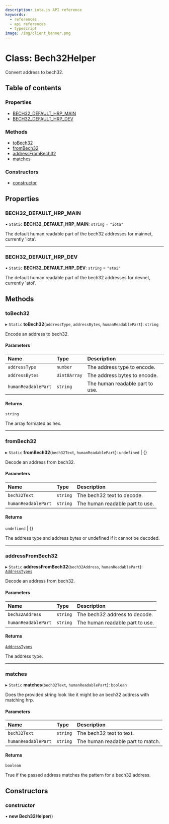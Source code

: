 ```yaml
---
description: iota.js API reference
keywords:
  - references
  - api references
  - typescript
image: /img/client_banner.png
---
```


# Class: Bech32Helper

Convert address to bech32.

## Table of contents

### Properties

- [BECH32_DEFAULT_HRP_MAIN](Bech32Helper.md#bech32_default_hrp_main)
- [BECH32_DEFAULT_HRP_DEV](Bech32Helper.md#bech32_default_hrp_dev)

### Methods

- [toBech32](Bech32Helper.md#tobech32)
- [fromBech32](Bech32Helper.md#frombech32)
- [addressFromBech32](Bech32Helper.md#addressfrombech32)
- [matches](Bech32Helper.md#matches)

### Constructors

- [constructor](Bech32Helper.md#constructor)

## Properties

### BECH32_DEFAULT_HRP_MAIN

▪ `Static` **BECH32_DEFAULT_HRP_MAIN**: `string` = `"iota"`

The default human readable part of the bech32 addresses for mainnet, currently 'iota'.

---

### BECH32_DEFAULT_HRP_DEV

▪ `Static` **BECH32_DEFAULT_HRP_DEV**: `string` = `"atoi"`

The default human readable part of the bech32 addresses for devnet, currently 'atoi'.

## Methods

### toBech32

▸ `Static` **toBech32**(`addressType`, `addressBytes`, `humanReadablePart`): `string`

Encode an address to bech32.

#### Parameters

| Name                | Type         | Description                     |
| :------------------ | :----------- | :------------------------------ |
| `addressType`       | `number`     | The address type to encode.     |
| `addressBytes`      | `Uint8Array` | The address bytes to encode.    |
| `humanReadablePart` | `string`     | The human readable part to use. |

#### Returns

`string`

The array formated as hex.

---

### fromBech32

▸ `Static` **fromBech32**(`bech32Text`, `humanReadablePart`): `undefined` \| {}

Decode an address from bech32.

#### Parameters

| Name                | Type     | Description                     |
| :------------------ | :------- | :------------------------------ |
| `bech32Text`        | `string` | The bech32 text to decode.      |
| `humanReadablePart` | `string` | The human readable part to use. |

#### Returns

`undefined` \| {}

The address type and address bytes or undefined if it cannot be decoded.

---

### addressFromBech32

▸ `Static` **addressFromBech32**(`bech32Address`, `humanReadablePart`): [`AddressTypes`](../api_ref.md#addresstypes)

Decode an address from bech32.

#### Parameters

| Name                | Type     | Description                     |
| :------------------ | :------- | :------------------------------ |
| `bech32Address`     | `string` | The bech32 address to decode.   |
| `humanReadablePart` | `string` | The human readable part to use. |

#### Returns

[`AddressTypes`](../api_ref.md#addresstypes)

The address type.

---

### matches

▸ `Static` **matches**(`bech32Text`, `humanReadablePart`): `boolean`

Does the provided string look like it might be an bech32 address with matching hrp.

#### Parameters

| Name                | Type     | Description                       |
| :------------------ | :------- | :-------------------------------- |
| `bech32Text`        | `string` | The bech32 text to text.          |
| `humanReadablePart` | `string` | The human readable part to match. |

#### Returns

`boolean`

True if the passed address matches the pattern for a bech32 address.

## Constructors

### constructor

• **new Bech32Helper**()
